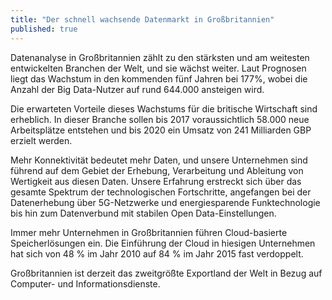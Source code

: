 ```yaml
---
title: "Der schnell wachsende Datenmarkt in Großbritannien"
published: true
---
```


Datenanalyse in Großbritannien zählt zu den stärksten und am weitesten entwickelten Branchen der Welt, und sie wächst weiter. Laut Prognosen liegt das Wachstum in den kommenden fünf Jahren bei 177%, wobei die Anzahl der Big Data-Nutzer auf rund 644.000 ansteigen wird.

Die erwarteten Vorteile dieses Wachstums für die britische Wirtschaft sind erheblich. In dieser Branche sollen bis 2017 voraussichtlich 58.000 neue Arbeitsplätze entstehen und bis 2020 ein Umsatz von 241 Milliarden GBP erzielt werden.

Mehr Konnektivität bedeutet mehr Daten, und unsere Unternehmen sind führend auf dem Gebiet der Erhebung, Verarbeitung und Ableitung von Wertigkeit aus diesen Daten. Unsere Erfahrung erstreckt sich über das gesamte Spektrum der technologischen Fortschritte, angefangen bei der Datenerhebung über 5G-Netzwerke und energiesparende Funktechnologie bis hin zum Datenverbund mit stabilen Open Data-Einstellungen.

Immer mehr Unternehmen in Großbritannien führen Cloud-basierte Speicherlösungen ein. Die Einführung der Cloud in hiesigen Unternehmen hat sich von 48 % im Jahr 2010 auf 84 % im Jahr 2015 fast verdoppelt.

Großbritannien ist derzeit das zweitgrößte Exportland der Welt in Bezug auf Computer- und Informationsdienste.
